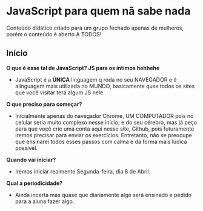 # JavaScript para quem nã sabe nada
Conteúdo didático criado para um grupo fechado apenas de mulheres, porém o conteúdo é aberto A TODOS!

## Início

**O que é esse tal de JavaScript? JS para os íntimos hehhehe**

- JavaScript é a **ÚNICA** linguagem q roda no seu NAVEGADOR e é  alinguagem mais utilizada no MUNDO, basicamente quse todos os sites que você visitar terá algum JS nele.

**O que preciso para começar?**

- Inicialmente apenas do navegador Chrome, UM COMPUTADOR pois no celular seria muito complexo nesse início; e do seu cérebro, mas já peço para que você crie uma conta aqui nesse site, Github, pois futuramente iremos precisar para enviar os exercícios. Entretanto, não se preocupe que ensinarei todos esses passos com calma e da forma mais lúdica possível.

**Quando vai iniciar?**

- Iremos iniciar realmente Segunda-feira, dia 8 de Abril.

**Qual a periodicidade?**

- Ainda incerta mas quase que diariamente algo será ensinado e pedido para a aluna fazer algo.
